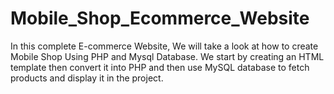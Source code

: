 # Mobile_Shop_Ecommerce_Website
In this complete E-commerce Website, We will take a look at how to create Mobile Shop Using PHP and Mysql Database. We start by creating an HTML template then convert it into PHP and then use MySQL database to fetch products and display it in the project.
